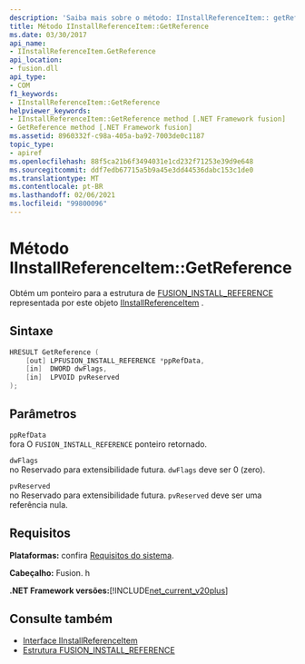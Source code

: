 ```yaml
---
description: 'Saiba mais sobre o método: IInstallReferenceItem:: getReference'
title: Método IInstallReferenceItem::GetReference
ms.date: 03/30/2017
api_name:
- IInstallReferenceItem.GetReference
api_location:
- fusion.dll
api_type:
- COM
f1_keywords:
- IInstallReferenceItem::GetReference
helpviewer_keywords:
- IInstallReferenceItem::GetReference method [.NET Framework fusion]
- GetReference method [.NET Framework fusion]
ms.assetid: 8960332f-c98a-405a-ba92-7003de0c1187
topic_type:
- apiref
ms.openlocfilehash: 88f5ca21b6f3494031e1cd232f71253e39d9e648
ms.sourcegitcommit: ddf7edb67715a5b9a45e3dd44536dabc153c1de0
ms.translationtype: MT
ms.contentlocale: pt-BR
ms.lasthandoff: 02/06/2021
ms.locfileid: "99800096"
---
```

# <a name="iinstallreferenceitemgetreference-method"></a>Método IInstallReferenceItem::GetReference

Obtém um ponteiro para a estrutura de [FUSION_INSTALL_REFERENCE](fusion-install-reference-structure.md) representada por este objeto [IInstallReferenceItem](iinstallreferenceitem-interface.md) .  
  
## <a name="syntax"></a>Sintaxe  
  
```cpp  
HRESULT GetReference (  
    [out] LPFUSION_INSTALL_REFERENCE *ppRefData,  
    [in]  DWORD dwFlags,  
    [in]  LPVOID pvReserved  
);  
```  
  
## <a name="parameters"></a>Parâmetros  

 `ppRefData`  
 fora O `FUSION_INSTALL_REFERENCE` ponteiro retornado.  
  
 `dwFlags`  
 no Reservado para extensibilidade futura. `dwFlags` deve ser 0 (zero).  
  
 `pvReserved`  
 no Reservado para extensibilidade futura. `pvReserved` deve ser uma referência nula.  
  
## <a name="requirements"></a>Requisitos  

 **Plataformas:** confira [Requisitos do sistema](../../get-started/system-requirements.md).  
  
 **Cabeçalho:** Fusion. h  
  
 **.NET Framework versões:**[!INCLUDE[net_current_v20plus](../../../../includes/net-current-v20plus-md.md)]  
  
## <a name="see-also"></a>Consulte também

- [Interface IInstallReferenceItem](iinstallreferenceitem-interface.md)
- [Estrutura FUSION_INSTALL_REFERENCE](fusion-install-reference-structure.md)

